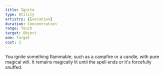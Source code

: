 ```yaml
---
title: Ignite
type: Utility
artistry: [Evocation]
duration: Concentration 
range: Touch
target: Object
aoe: Target
cost: 3
---
```

You ignite something flammable, such as a campfire or a candle, with pure magical will. It remains magically lit until the spell ends or it's forcefully snuffed.
